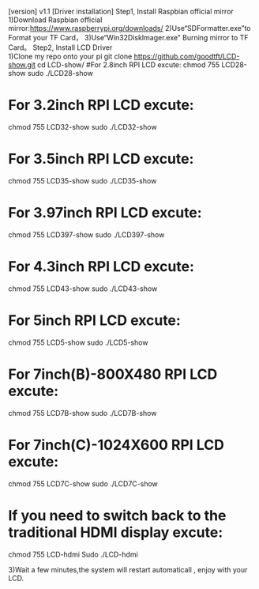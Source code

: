 
[version]
 v1.1
[Driver installation]
Step1, Install Raspbian official mirror                                                                     
1)Download Raspbian official mirror:https://www.raspberrypi.org/downloads/
2)Use“SDFormatter.exe”to Format your TF Card，
3)Use“Win32DiskImager.exe” Burning mirror to TF Card。
Step2, Install LCD Driver                                                                                
1)Clone my repo onto your pi
git clone https://github.com/goodtft/LCD-show.git
cd LCD-show/
#For 2.8inch RPI LCD excute:
chmod 755 LCD28-show
sudo ./LCD28-show
# For 3.2inch RPI LCD excute:
chmod 755 LCD32-show
sudo ./LCD32-show
# For 3.5inch RPI LCD excute:
chmod 755 LCD35-show
sudo ./LCD35-show
# For 3.97inch RPI LCD excute:
chmod 755 LCD397-show
sudo ./LCD397-show
# For 4.3inch RPI LCD excute:
chmod 755 LCD43-show
sudo ./LCD43-show
# For 5inch RPI LCD excute:
chmod 755 LCD5-show
sudo ./LCD5-show
# For 7inch(B)-800X480 RPI LCD excute:
chmod 755 LCD7B-show
sudo ./LCD7B-show
# For 7inch(C)-1024X600 RPI LCD excute:
chmod 755 LCD7C-show
sudo ./LCD7C-show
# If you need to switch back to the traditional HDMI display excute:
chmod 755 LCD-hdmi
Sudo ./LCD-hdmi

3)Wait a few minutes,the system will restart automaticall , enjoy with your LCD.
